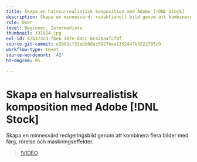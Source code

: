 ```yaml
---
title: Skapa en halvsurrealistisk komposition med Adobe [!DNL Stock]
description: Skapa en minnesvärd, redaktionell bild genom att kombinera flera bilder med färg-, rörelse- och maskningseffekter
role: User
level: Beginner, Intermediate
thumbnail: 331824.jpg
exl-id: 42b373cd-f8eb-407e-84cc-0c428a4fcf0f
source-git-commit: e3982cf31ebb0dac5927baa1352447b3222785c9
workflow-type: tm+mt
source-wordcount: '42'
ht-degree: 0%

---
```


# Skapa en halvsurrealistisk komposition med Adobe [!DNL Stock]

Skapa en minnesvärd redigeringsbild genom att kombinera flera bilder med färg, rörelse och maskningseffekter.

>[!VIDEO](https://video.tv.adobe.com/v/331824?hidetitle=true)
